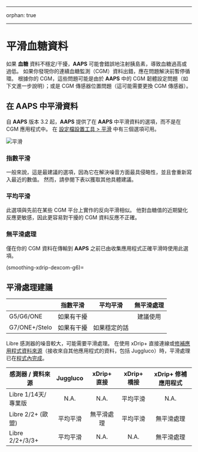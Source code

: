 - - -
orphan: true
- - -

# 平滑血糖資料

如果 **血糖** 資料不穩定/干擾，**AAPS** 可能會錯誤地注射胰島素，導致血糖過高或過低。 如果你發現你的連續血糖監測（CGM）資料出錯，應在問題解決前暫停循環。 根據你的 CGM，這些問題可能是由於 **AAPS** 中的 CGM 韌體設定問題（如下文進一步說明）；或是 CGM 傳感器位置問題（這可能需要更換 CGM 傳感器）。

## 在 AAPS 中平滑資料

自 **AAPS** 版本 3.2 起，**AAPS** 提供了在 **AAPS** 中平滑資料的選項，而不是在 CGM 應用程式中。 在 [設定檔設置工具 > 平滑](../SettingUpAaps/ConfigBuilder.md) 中有三個選項可用。

![平滑](../images/ConfBuild_Smoothing.png)

### 指數平滑

一般來說，這是最建議的選項，因為它在解決噪音方面最具侵略性，並且會重新寫入最近的數值。 然而，請參閱下表以獲取其他具體建議。

### 平均平滑

此選項與先前在某些 CGM 平台上實作的反向平滑相似。 他對血糖值的近期變化反應更敏感，因此更容易對干擾的 CGM 資料反應不正確。

### 無平滑處理

僅在你的 CGM 資料在傳輸到 **AAPS** 之前已由收集應用程式正確平滑時使用此選項。

(smoothing-xdrip-dexcom-g6)=

## 平滑處理建議

|               | 指數平滑  |  平均平滑  | 無平滑處理 |
| ------------- |:-----:|:------:|:-----:|
| G5/G6/ONE     | 如果有干擾 |        | 建議使用  |
| G7/ONE+/Stelo | 如果有干擾 | 如果穩定的話 |       |

Libre 感測器的噪音較大，可能需要平滑處理。 在使用 xDrip+ 直接連線或[修補應用程式資料來源](https://xdrip.readthedocs.io/en/latest/install/libre2patch/)（接收來自其他應用程式的資料，包括 Juggluco）時，平滑處理已在[程式內完成](https://xdrip.readthedocs.io/en/latest/use/NFC/#smooth-libre-3-data-when-using-xxx-method)。

| 感測器 / 資料來源      | Juggluco | xDrip+ 直接 | xDrip+ 橋接 | xDrip+ 修補應用程式 |
| --------------- |:--------:|:---------:|:---------:|:-------------:|
| Libre 1/14天/專業版 |   N.A.   |   N.A.    |   平均平滑    |     N.A.      |
| Libre 2/2+ (歐盟) |   平均平滑   |   無平滑處理   |   平均平滑    |     無平滑處理     |
| Libre 2/2+/3/3+ |   平均平滑   |   N.A.    |   N.A.    |     無平滑處理     |
